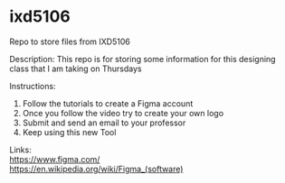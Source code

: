 # ixd5106
Repo to store files from IXD5106

Description: This repo is for storing some information for this designing class that I am taking on Thursdays 

Instructions: 
1. Follow the tutorials to create a Figma account
2. Once you follow the video try to create your own logo
3. Submit and send an email to your professor
4. Keep using this new Tool

Links:
<br>
https://www.figma.com/
<br>
https://en.wikipedia.org/wiki/Figma_(software)
